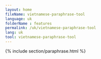 ```yaml
---
layout: home
fileName: vietnamese-paraphrase-tool
language: uk
folderName : features
permalink: /uk/vietnamese-paraphrase-tool
lang: uk
tool: vietnamese-paraphrase-tool
---
```

{% include section/paraphrase.html %}